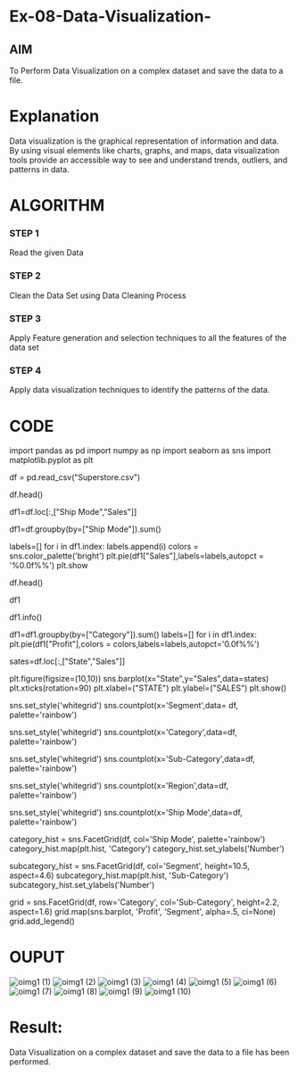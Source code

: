 # Ex-08-Data-Visualization-

## AIM
To Perform Data Visualization on a complex dataset and save the data to a file. 

# Explanation
Data visualization is the graphical representation of information and data. By using visual elements like charts, graphs, and maps, data visualization tools provide an accessible way to see and understand trends, outliers, and patterns in data.

# ALGORITHM
### STEP 1
Read the given Data
### STEP 2
Clean the Data Set using Data Cleaning Process
### STEP 3
Apply Feature generation and selection techniques to all the features of the data set
### STEP 4
Apply data visualization techniques to identify the patterns of the data.


# CODE

import pandas as pd
import numpy as np
import seaborn as sns
import matplotlib.pyplot as plt


df = pd.read_csv("Superstore.csv")


df.head()

df1=df.loc[:,["Ship Mode","Sales"]]

df1=df.groupby(by=["Ship Mode"]).sum()

labels=[]
for i in df1.index:
    labels.append(i)
colors = sns.color_palette('bright')
plt.pie(df1["Sales"],labels=labels,autopct = '%0.0f%%')
plt.show

df.head()

df1

df1.info()

df1=df1.groupby(by=["Category"]).sum()
labels=[]
for i in df1.index:
    plt.pie(df1["Profit"],colors = colors,labels=labels,autopct='0.0f%%')


sates=df.loc[:,["State","Sales"]]

plt.figure(figsize=(10,10))
sns.barplot(x="State",y="Sales",data=states)
plt.xticks(rotation=90)
plt.xlabel=("STATE")
plt.ylabel=("SALES")
plt.show()

sns.set_style('whitegrid')
sns.countplot(x='Segment',data= df, palette='rainbow')

sns.set_style('whitegrid')
sns.countplot(x='Category',data=df, palette='rainbow')


sns.set_style('whitegrid')
sns.countplot(x='Sub-Category',data=df, palette='rainbow')


sns.set_style('whitegrid')
sns.countplot(x='Region',data=df, palette='rainbow')


sns.set_style('whitegrid')
sns.countplot(x='Ship Mode',data=df, palette='rainbow')


category_hist = sns.FacetGrid(df, col='Ship Mode', palette='rainbow')
category_hist.map(plt.hist, 'Category')
category_hist.set_ylabels('Number')


subcategory_hist = sns.FacetGrid(df, col='Segment', height=10.5, aspect=4.6)
subcategory_hist.map(plt.hist, 'Sub-Category')
subcategory_hist.set_ylabels('Number')


grid = sns.FacetGrid(df, row='Category', col='Sub-Category', height=2.2, aspect=1.6)
grid.map(sns.barplot, 'Profit', 'Segment', alpha=.5, ci=None)
grid.add_legend()

# OUPUT

![oimg1 (1)](https://user-images.githubusercontent.com/94508142/172656661-e77ce8e1-4934-49a7-a87f-a7d7f3ed00a6.png)
![oimg1 (2)](https://user-images.githubusercontent.com/94508142/172656729-323f104e-5801-4727-a69c-614b5dc28d21.png)
![oimg1 (3)](https://user-images.githubusercontent.com/94508142/172656794-16a1c200-d9f8-43da-b237-f18cf62b15bc.png)
![oimg1 (4)](https://user-images.githubusercontent.com/94508142/172656890-2bf252bf-5e15-434e-90f7-e7d457b8b6c3.png)
![oimg1 (5)](https://user-images.githubusercontent.com/94508142/172657006-51e015e7-9016-4167-8fd2-5aa42f23923a.png)
![oimg1 (6)](https://user-images.githubusercontent.com/94508142/172657079-0387dab8-bdd9-407e-8db2-30b95cd904b0.png)
![oimg1 (7)](https://user-images.githubusercontent.com/94508142/172657132-4bf8b558-a16d-4580-bf98-f14b6e12eb94.png)
![oimg1 (8)](https://user-images.githubusercontent.com/94508142/172657205-06a369c6-2e91-476f-bf88-f7782db44e28.png)
![oimg1 (9)](https://user-images.githubusercontent.com/94508142/172657249-31b9a9ae-6fb2-4cad-b166-f46da07fa520.png)
![oimg1 (10)](https://user-images.githubusercontent.com/94508142/172657318-a48ec2aa-0c3a-4155-be47-c0b288ba4079.png)

# Result:
Data Visualization on a complex dataset and save the data to a file has been performed.

